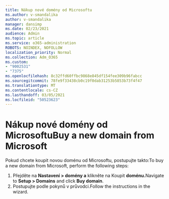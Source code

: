 ```yaml
---
title: Nákup nové domény od Microsoftu
ms.author: v-smandalika
author: v-smandalika
manager: dansimp
ms.date: 02/23/2021
audience: Admin
ms.topic: article
ms.service: o365-administration
ROBOTS: NOINDEX, NOFOLLOW
localization_priority: Normal
ms.collection: Adm_O365
ms.custom:
- "9002531"
- "7375"
ms.openlocfilehash: 8c32ffd60ffbc9868e845df154fee309b96fabcc
ms.sourcegitcommit: 78fe9f33438cb0c19f0dab31253b5853b73f4f47
ms.translationtype: MT
ms.contentlocale: cs-CZ
ms.lasthandoff: 03/05/2021
ms.locfileid: "50523623"
---
```

# <a name="buy-a-new-domain-from-microsoft"></a><span data-ttu-id="ceabf-102">Nákup nové domény od Microsoftu</span><span class="sxs-lookup"><span data-stu-id="ceabf-102">Buy a new domain from Microsoft</span></span>

<span data-ttu-id="ceabf-103">Pokud chcete koupit novou doménu od Microsoftu, postupujte takto:</span><span class="sxs-lookup"><span data-stu-id="ceabf-103">To buy a new domain from Microsoft, perform the following steps:</span></span>

1. <span data-ttu-id="ceabf-104">Přejděte na **Nastavení > domény a** klikněte na Koupit **doménu.**</span><span class="sxs-lookup"><span data-stu-id="ceabf-104">Navigate to **Setup > Domains** and click **Buy domain**.</span></span> 
2. <span data-ttu-id="ceabf-105">Postupujte podle pokynů v průvodci.</span><span class="sxs-lookup"><span data-stu-id="ceabf-105">Follow the instructions in the wizard.</span></span>